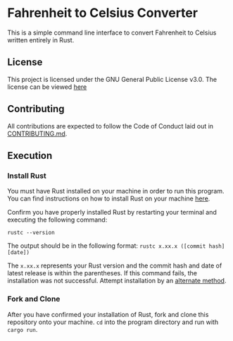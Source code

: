 # Fahrenheit to Celsius Converter

This is a simple command line interface to convert Fahrenheit to Celsius written entirely in Rust.

## License

This project is licensed under the GNU General Public License v3.0. The license can be viewed [here](https://github.com/AspenJames/rust_fahrenheit_to_celsius/blob/master/LICENSE)

## Contributing

All contributions are expected to follow the Code of Conduct laid out in [CONTRIBUTING.md](https://github.com/AspenJames/rust_fahrenheit_to_celsius/blob/master/CONTRIBUTING.md).

## Execution 

### Install Rust

You must have Rust installed on your machine in order to run this program. You can find instructions on how to install Rust on your machine [here](https://www.rust-lang.org/en-US/install.html).

Confirm you have properly installed Rust by restarting your terminal and executing the following command:

`rustc --version`

The output should be in the following format:  `rustc x.xx.x ([commit hash] [date])`

The `x.xx.x` represents your Rust version and the commit hash and date of latest release is within the parentheses. If this command fails, the installation was not successful. Attempt installation by an [alternate method](https://www.rust-lang.org/en-US/other-installers.html).

### Fork and Clone

After you have confirmed your installation of Rust, fork and clone this repository onto your machine. `cd` into the program directory and run with `cargo run`.
